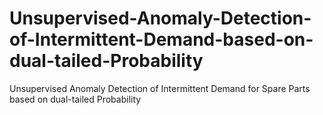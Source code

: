 # Unsupervised-Anomaly-Detection-of-Intermittent-Demand-based-on-dual-tailed-Probability
Unsupervised Anomaly Detection of Intermittent Demand for Spare Parts based on dual-tailed Probability

